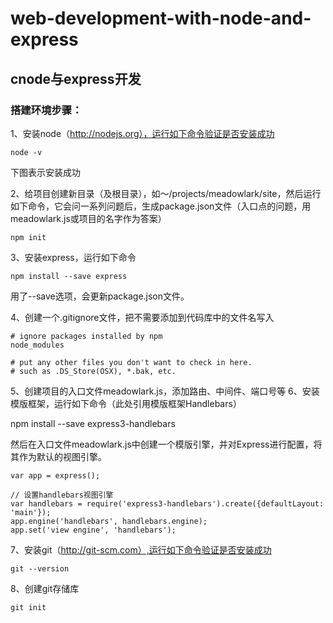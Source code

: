 # web-development-with-node-and-express

## cnode与express开发

### 搭建环境步骤：

1、安装node（http://nodejs.org），运行如下命令验证是否安装成功

    node -v

下图表示安装成功

2、给项目创建新目录（及根目录），如～/projects/meadowlark/site，然后运行如下命令，它会问一系列问题后，生成package.json文件（入口点的问题，用meadowlark.js或项目的名字作为答案）

    npm init

3、安装express，运行如下命令

    npm install --save express

用了--save选项，会更新package.json文件。

4、创建一个.gitignore文件，把不需要添加到代码库中的文件名写入

    # ignore packages installed by npm
    node_modules

    # put any other files you don't want to check in here.
    # such as .DS_Store(OSX), *.bak, etc.

5、创建项目的入口文件meadowlark.js，添加路由、中间件、端口号等
6、安装模版框架，运行如下命令（此处引用模版框架Handlebars）

  npm install --save express3-handlebars

然后在入口文件meadowlark.js中创建一个模版引擎，并对Express进行配置，将其作为默认的视图引擎。
    
    var app = express();

    // 设置handlebars视图引擎
    var handlebars = require('express3-handlebars').create({defaultLayout: 'main'});
    app.engine('handlebars', handlebars.engine);
    app.set('view engine', 'handlebars');

7、安装git（http://git-scm.com）,运行如下命令验证是否安装成功

    git --version

8、创建git存储库

    git init
